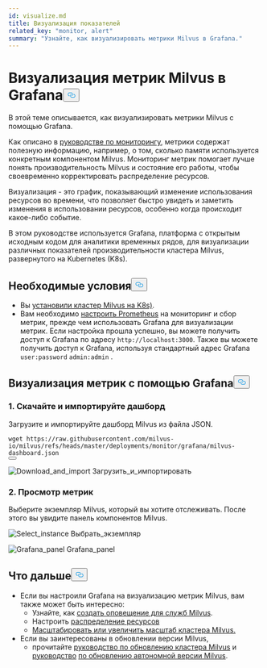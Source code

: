 ```yaml
---
id: visualize.md
title: Визуализация показателей
related_key: "monitor, alert"
summary: "Узнайте, как визуализировать метрики Milvus в Grafana."
---
```


<h1 id="Visualize-Milvus-Metrics-in-Grafana" class="common-anchor-header">Визуализация метрик Milvus в Grafana<button data-href="#Visualize-Milvus-Metrics-in-Grafana" class="anchor-icon" translate="no">
      <svg translate="no"
        aria-hidden="true"
        focusable="false"
        height="20"
        version="1.1"
        viewBox="0 0 16 16"
        width="16"
      >
        <path
          fill="#0092E4"
          fill-rule="evenodd"
          d="M4 9h1v1H4c-1.5 0-3-1.69-3-3.5S2.55 3 4 3h4c1.45 0 3 1.69 3 3.5 0 1.41-.91 2.72-2 3.25V8.59c.58-.45 1-1.27 1-2.09C10 5.22 8.98 4 8 4H4c-.98 0-2 1.22-2 2.5S3 9 4 9zm9-3h-1v1h1c1 0 2 1.22 2 2.5S13.98 12 13 12H9c-.98 0-2-1.22-2-2.5 0-.83.42-1.64 1-2.09V6.25c-1.09.53-2 1.84-2 3.25C6 11.31 7.55 13 9 13h4c1.45 0 3-1.69 3-3.5S14.5 6 13 6z"
        ></path>
      </svg>
    </button></h1><p>В этой теме описывается, как визуализировать метрики Milvus с помощью Grafana.</p>
<p>Как описано в <a href="/docs/ru/v2.5.x/monitor.md">руководстве по мониторингу</a>, метрики содержат полезную информацию, например, о том, сколько памяти используется конкретным компонентом Milvus. Мониторинг метрик помогает лучше понять производительность Milvus и состояние его работы, чтобы своевременно корректировать распределение ресурсов.</p>
<p>Визуализация - это график, показывающий изменение использования ресурсов во времени, что позволяет быстро увидеть и заметить изменения в использовании ресурсов, особенно когда происходит какое-либо событие.</p>
<p>В этом руководстве используется Grafana, платформа с открытым исходным кодом для аналитики временных рядов, для визуализации различных показателей производительности кластера Milvus, развернутого на Kubernetes (K8s).</p>
<h2 id="Prerequisites" class="common-anchor-header">Необходимые условия<button data-href="#Prerequisites" class="anchor-icon" translate="no">
      <svg translate="no"
        aria-hidden="true"
        focusable="false"
        height="20"
        version="1.1"
        viewBox="0 0 16 16"
        width="16"
      >
        <path
          fill="#0092E4"
          fill-rule="evenodd"
          d="M4 9h1v1H4c-1.5 0-3-1.69-3-3.5S2.55 3 4 3h4c1.45 0 3 1.69 3 3.5 0 1.41-.91 2.72-2 3.25V8.59c.58-.45 1-1.27 1-2.09C10 5.22 8.98 4 8 4H4c-.98 0-2 1.22-2 2.5S3 9 4 9zm9-3h-1v1h1c1 0 2 1.22 2 2.5S13.98 12 13 12H9c-.98 0-2-1.22-2-2.5 0-.83.42-1.64 1-2.09V6.25c-1.09.53-2 1.84-2 3.25C6 11.31 7.55 13 9 13h4c1.45 0 3-1.69 3-3.5S14.5 6 13 6z"
        ></path>
      </svg>
    </button></h2><ul>
<li>Вы <a href="/docs/ru/v2.5.x/install_cluster-helm.md">установили кластер Milvus на K8s)</a>.</li>
<li>Вам необходимо <a href="/docs/ru/v2.5.x/monitor.md">настроить Prometheus</a> на мониторинг и сбор метрик, прежде чем использовать Grafana для визуализации метрик. Если настройка прошла успешно, вы можете получить доступ к Grafana по адресу <code translate="no">http://localhost:3000</code>. Также вы можете получить доступ к Grafana, используя стандартный адрес Grafana <code translate="no">user:password</code> <code translate="no">admin:admin</code> .</li>
</ul>
<h2 id="Visualize-metrics-using-Grafana" class="common-anchor-header">Визуализация метрик с помощью Grafana<button data-href="#Visualize-metrics-using-Grafana" class="anchor-icon" translate="no">
      <svg translate="no"
        aria-hidden="true"
        focusable="false"
        height="20"
        version="1.1"
        viewBox="0 0 16 16"
        width="16"
      >
        <path
          fill="#0092E4"
          fill-rule="evenodd"
          d="M4 9h1v1H4c-1.5 0-3-1.69-3-3.5S2.55 3 4 3h4c1.45 0 3 1.69 3 3.5 0 1.41-.91 2.72-2 3.25V8.59c.58-.45 1-1.27 1-2.09C10 5.22 8.98 4 8 4H4c-.98 0-2 1.22-2 2.5S3 9 4 9zm9-3h-1v1h1c1 0 2 1.22 2 2.5S13.98 12 13 12H9c-.98 0-2-1.22-2-2.5 0-.83.42-1.64 1-2.09V6.25c-1.09.53-2 1.84-2 3.25C6 11.31 7.55 13 9 13h4c1.45 0 3-1.69 3-3.5S14.5 6 13 6z"
        ></path>
      </svg>
    </button></h2><h3 id="1-Download-and-import-dashboard" class="common-anchor-header">1. Скачайте и импортируйте дашборд</h3><p>Загрузите и импортируйте дашборд Milvus из файла JSON.</p>
<pre><code translate="no">wget <span class="hljs-attr">https</span>:<span class="hljs-comment">//raw.githubusercontent.com/milvus-io/milvus/refs/heads/master/deployments/monitor/grafana/milvus-dashboard.json</span>
<button class="copy-code-btn"></button></code></pre>
<p>
  
   <span class="img-wrapper"> <img translate="no" src="/docs/v2.5.x/assets/import_dashboard.png" alt="Download_and_import" class="doc-image" id="download_and_import" />
   </span> <span class="img-wrapper"> <span>Загрузить_и_импортировать</span> </span></p>
<h3 id="2-View-metrics" class="common-anchor-header">2. Просмотр метрик</h3><p>Выберите экземпляр Milvus, который вы хотите отслеживать. После этого вы увидите панель компонентов Milvus.</p>
<p>
  
   <span class="img-wrapper"> <img translate="no" src="/docs/v2.5.x/assets/grafana_select.png" alt="Select_instance" class="doc-image" id="select_instance" />
   </span> <span class="img-wrapper"> <span>Выбрать_экземпляр</span> </span></p>
<p>
  
   <span class="img-wrapper"> <img translate="no" src="/docs/v2.5.x/assets/grafana_panel.png" alt="Grafana_panel" class="doc-image" id="grafana_panel" />
   </span> <span class="img-wrapper"> <span>Grafana_panel</span> </span></p>
<h2 id="Whats-next" class="common-anchor-header">Что дальше<button data-href="#Whats-next" class="anchor-icon" translate="no">
      <svg translate="no"
        aria-hidden="true"
        focusable="false"
        height="20"
        version="1.1"
        viewBox="0 0 16 16"
        width="16"
      >
        <path
          fill="#0092E4"
          fill-rule="evenodd"
          d="M4 9h1v1H4c-1.5 0-3-1.69-3-3.5S2.55 3 4 3h4c1.45 0 3 1.69 3 3.5 0 1.41-.91 2.72-2 3.25V8.59c.58-.45 1-1.27 1-2.09C10 5.22 8.98 4 8 4H4c-.98 0-2 1.22-2 2.5S3 9 4 9zm9-3h-1v1h1c1 0 2 1.22 2 2.5S13.98 12 13 12H9c-.98 0-2-1.22-2-2.5 0-.83.42-1.64 1-2.09V6.25c-1.09.53-2 1.84-2 3.25C6 11.31 7.55 13 9 13h4c1.45 0 3-1.69 3-3.5S14.5 6 13 6z"
        ></path>
      </svg>
    </button></h2><ul>
<li>Если вы настроили Grafana на визуализацию метрик Milvus, вам также может быть интересно:<ul>
<li>Узнайте, как <a href="/docs/ru/v2.5.x/alert.md">создать оповещение для служб Milvus</a>.</li>
<li>Настроить <a href="/docs/ru/v2.5.x/allocate.md">распределение ресурсов</a></li>
<li><a href="/docs/ru/v2.5.x/scaleout.md">Масштабировать или увеличить масштаб кластера Milvus.</a></li>
</ul></li>
<li>Если вы заинтересованы в обновлении версии Milvus,<ul>
<li>прочитайте <a href="/docs/ru/v2.5.x/upgrade_milvus_cluster-operator.md">руководство по обновлению кластера Milvus</a> и <a href="/docs/ru/v2.5.x/upgrade_milvus_cluster-operator.md">руководство</a> <a href="/docs/ru/v2.5.x/upgrade_milvus_standalone-operator.md">по обновлению автономной версии Milvus</a>.</li>
</ul></li>
</ul>
